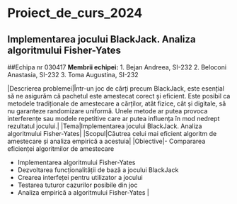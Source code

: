# Proiect_de_curs_2024
## Implementarea jocului BlackJack. Analiza algoritmului Fisher-Yates

##Echipa nr 030417
**Membrii echipei:**
     1. Bejan Andreea, SI-232
     2. Beloconi Anastasia, SI-232
     3. Toma Augustina, SI-232


|Descrierea problemei|Într-un joc de cărți precum BlackJack, este esențial să ne asigurăm că pachetul este amestecat corect și eficient. Este posibil ca metodele tradiționale de amestecare a cărților, atât fizice, cât și digitale, să nu garanteze randomizare uniformă. Unele metode ar putea provoca interferențe sau modele repetitive care ar putea influența în mod nedrept rezultatul jocului.|
|Tema|Implementarea jocului BlackJack. Analiza algoritmului Fisher-Yates|
|Scopul|Căutrea celui mai eficient algoritm de amestecare și analiza empirică a acestuia|
|Obiective|- Compararea eficienței algoritmilor de amestecare
- Implementarea algoritmului Fisher-Yates
- Dezvoltarea funcționalității de bază a jocului BlackJack
- Crearea interfeței pentru utilizator a jocului
- Testarea tuturor cazurilor posibile din joc
- Analiza empirică a algoritmului Fisher-Yates
|